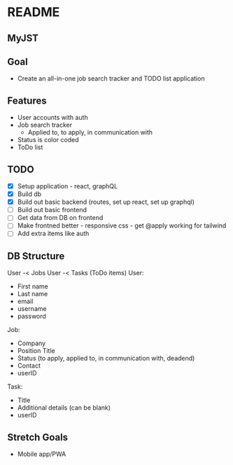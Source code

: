 # README
## MyJST

## Goal
- Create an all-in-one job search tracker and TODO list application

## Features
- User accounts with auth
- Job search tracker
  - Applied to, to apply, in communication with
- Status is color coded
- ToDo list

## TODO
- [x] Setup application - react, graphQL
- [x] Build db
- [x] Build out basic backend (routes, set up react, set up graphql)
- [ ] Build out basic frontend
- [ ] Get data from DB on frontend
- [ ] Make frontned better - responsive css - get @apply working for tailwind
- [ ] Add extra items like auth

## DB Structure
User -< Jobs
User -< Tasks (ToDo items)
User:
- First name
- Last name
- email
- username
- password

Job:
- Company
- Position Title
- Status (to apply, applied to, in communication with, deadend)
- Contact
- userID

Task:
- Title
- Additional details (can be blank)
- userID

## Stretch Goals
- Mobile app/PWA

